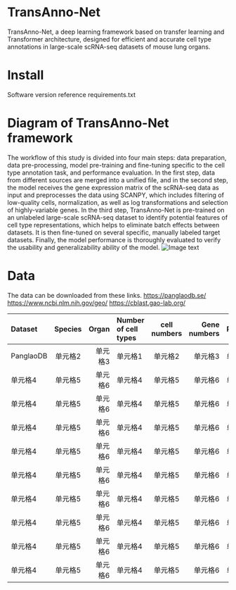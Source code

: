 # TransAnno-Net
TransAnno-Net, a deep learning framework based on transfer learning and Transformer architecture, designed for efficient and accurate cell type annotations in large-scale scRNA-seq datasets of mouse lung organs.
# Install
Software version reference requirements.txt
# Diagram of TransAnno-Net framework

The workflow of this study is divided into four main steps: data preparation, data pre-processing, model pre-training and fine-tuning specific to the cell type annotation task, and performance evaluation. In the first step, data from different sources are merged into a unified file, and in the second step, the model receives the gene expression matrix of the scRNA-seq data as input and preprocesses the data using SCANPY, which includes filtering of low-quality cells, normalization, as well as log transformations and selection of highly-variable genes. In the third step, TransAnno-Net is pre-trained on an unlabeled large-scale scRNA-seq dataset to identify potential features of cell type representations, which helps to eliminate batch effects between datasets. It is then fine-tuned on several specific, manually labeled target datasets. Finally, the model performance is thoroughly evaluated to verify the usability and generalizability ability of the model.
![Image text](https://github.com/qzhangit/TransAnno-Net/blob/main/Picture/framework.png)

# Data
The data can be downloaded from these links.
https://panglaodb.se/
https://www.ncbi.nlm.nih.gov/geo/
https://cblast.gao-lab.org/

| Dataset | Species | Organ |Number of cell types | cell numbers | Gene numbers |Protocols | Accession ID |
| :---- | :----: | ----: | :---- | :----: | ----: | :---- | :----: |
| PanglaoDB | 单元格2 | 单元格3 | 单元格1 | 单元格2 | 单元格3 | 单元格1 | 单元格2 |
| 单元格4 | 单元格5 | 单元格6 | 单元格4 | 单元格5 | 单元格6 | 单元格4 | 单元格5 |
| 单元格4 | 单元格5 | 单元格6 | 单元格4 | 单元格5 | 单元格6 | 单元格4 | 单元格5 |
| 单元格4 | 单元格5 | 单元格6 | 单元格4 | 单元格5 | 单元格6 | 单元格4 | 单元格5 |
| 单元格4 | 单元格5 | 单元格6 | 单元格4 | 单元格5 | 单元格6 | 单元格4 | 单元格5 |
| 单元格4 | 单元格5 | 单元格6 | 单元格4 | 单元格5 | 单元格6 | 单元格4 | 单元格5 |
| 单元格4 | 单元格5 | 单元格6 | 单元格4 | 单元格5 | 单元格6 | 单元格4 | 单元格5 |
| 单元格4 | 单元格5 | 单元格6 | 单元格4 | 单元格5 | 单元格6 | 单元格4 | 单元格5 |
| 单元格4 | 单元格5 | 单元格6 | 单元格4 | 单元格5 | 单元格6 | 单元格4 | 单元格5 |
| 单元格4 | 单元格5 | 单元格6 | 单元格4 | 单元格5 | 单元格6 | 单元格4 | 单元格5 |
